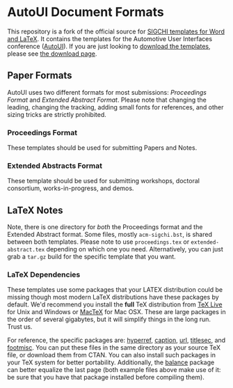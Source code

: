 # AutoUI Document Formats #

This repository is a fork of the official source for [SIGCHI templates for Word and LaTeX](http://github.com/sigchi/Document-Formats). 
It contains the templates for the Automotive User Interfaces conference ([AutoUI](http://www.auto-ui.org)).
If you are just looking to [download the templates][download], please see [the download page][download].


## Paper Formats ##

AutoUI uses two different formats for most submissions: *Proceedings Format* and *Extended Abstract Format*. Please note that changing the leading, changing the tracking, adding small fonts for references, and other sizing tricks are strictly prohibited.

### Proceedings Format ###

These templates should be used for submitting Papers and Notes. 

### Extended Abstracts Format ###

These template should be used for submitting workshops, doctoral consortium, works-in-progress, and demos. 

## LaTeX Notes ##

Note, there is one directory for *both* the Proceedings format and the Extended Abstract format.  Some files, mostly ```acm-sigchi.bst```, is shared between both templates.  Please note to use ```proceedings.tex``` or ```extended-abstract.tex``` depending on which one you need. Alternatively, you can just grab a `tar.gz` build for the specific template that you want.

### LaTeX Dependencies ###

These templates use some packages that your LATEX distribution could be missing though most modern LaTeX distributions have these packages by default. We'd recommend you install the **full** TeX distribution from [TeX Live] for Unix and Windows or [MacTeX] for Mac OSX.  These are large packages in the order of several gigabytes, but it will simplify things in the long run.  Trust us. 

For reference, the specific packages are: [hyperref], [caption], [url], [titlesec], and [footmisc]. You can put these files in the same directory as your source TeX file, or download them from CTAN. You can also install such packages in your TeX system for better portability. Additionally, the [balance] package can better equalize the last page (both example files above make use of it: be sure that you have that package installed before compiling them).

[download]: http://auto-ui.github.io/Document-Formats/
[TeX Live]: http://tug.org/texlive/
[MacTeX]: http://tug.org/mactex/
[hyperref]: http://www.ctan.org/tex-archive/macros/latex/contrib/hyperref/
[caption]: http://www.ctan.org/tex-archive/macros/latex/contrib/caption/
[url]: http://www.ctan.org/tex-archive/macros/latex/contrib/url/
[titlesec]: http://www.ctan.org/tex-archive/macros/latex/contrib/titlesec/
[footmisc]: http://www.ctan.org/tex-archive/macros/latex/contrib/footmisc/
[balance]: http://www.ctan.org/pkg/balance
